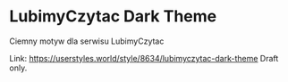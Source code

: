 # LubimyCzytac Dark Theme
Ciemny motyw dla serwisu LubimyCzytac

Link: https://userstyles.world/style/8634/lubimyczytac-dark-theme
Draft only.

